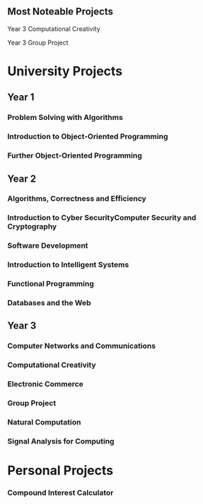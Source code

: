 

## Most Noteable Projects

Year 3 Computational Creativity

Year 3 Group Project

# University Projects


## Year 1

### Problem Solving with Algorithms
### Introduction to Object-Oriented Programming
### Further Object-Oriented Programming

## Year 2

### Algorithms, Correctness and Efficiency
### Introduction to Cyber SecurityComputer Security and Cryptography
### Software Development
### Introduction to Intelligent Systems
### Functional Programming
### Databases and the Web

## Year 3

### Computer Networks and Communications
### Computational Creativity
### Electronic Commerce
### Group Project
### Natural Computation
### Signal Analysis for Computing

# Personal Projects

### Compound Interest Calculator
